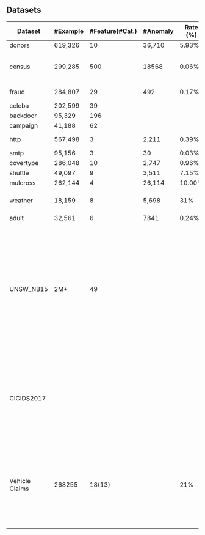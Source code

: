 ## Datasets


Dataset | #Example  | #Feature(#Cat.) | #Anomaly | Rate (%) | Description | Paper | Link |
------- | --------- | ---------| -------- | -------- | ----------- | ----- | ---- 
donors| 619,326 | 10 | 36,710 | 5.93% | Kaggle
census| 299,285 | 500 | 18568 | 0.06% | Most features are categorical
fraud| 284,807 | 29 | 492 | 0.17% | Kaggle||https://www.kaggle.com/datasets/mlg-ulb/creditcardfraud
celeba| 202,599| 39 | 
backdoor| 95,329| 196 | 
campaign| 41,188| 62
http | 567,498 | 3 | 2,211 | 0.39% | UCI | | https://odds.cs.stonybrook.edu/http-kddcup99-dataset/
smtp | 95,156 | 3 | 30 | 0.03% | UCI
covertype | 286,048 | 10 | 2,747 | 0.96% | UCI
shuttle | 49,097 | 9 | 3,511 | 7.15% | UCI
mulcross | 262,144 | 4 | 26,114 | 10.00% | OpenML
weather | 18,159 | 8 | 5,698 | 31% | NOAA, rain=0, no-rain=1
adult | 32,561 | 6 | 7841 | 0.24% | UCI
UNSW_NB15 | 2M+ | 49 | | | | Moustafa, N., & Slay, J. (2015, November). UNSW-NB15: a comprehensive data set for network intrusion detection systems (UNSW-NB15 network data set). In 2015 military communications and information systems conference (MilCIS) (pp. 1-6). IEEE. | https://research.unsw.edu.au/projects/unsw-nb15-dataset 
CICIDS2017 | | | | | | Sharafaldin, I., Lashkari, A. H., & Ghorbani, A. A. (2018). Toward generating a new intrusion detection dataset and intrusion traffic characterization. ICISSp, 1, 108-116.| https://www.unb.ca/cic/datasets/ids-2017.html
Vehicle Claims |268255|18(13)||21%||Chawda, A., Grimm, S., & Kloft, M. (2022). Unsupervised Anomaly Detection for Auditing Data and Impact of Categorical Encodings. arXiv preprint arXiv:2210.14056.|https://github.com/ajaychawda58/UADAD
